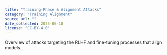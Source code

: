 ```yaml
---
title: "Training-Phase & Alignment Attacks"
category: "Training Alignment"
source_url: ""
date_collected: 2025-06-18
license: "CC-BY-4.0"
---
```


Overview of attacks targeting the RLHF and fine-tuning processes that align models.
